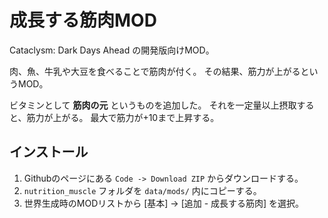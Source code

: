 # 成長する筋肉MOD

Cataclysm: Dark Days Ahead の開発版向けMOD。

肉、魚、牛乳や大豆を食べることで筋肉が付く。
その結果、筋力が上がるというMOD。

ビタミンとして **筋肉の元** というものを追加した。
それを一定量以上摂取すると、筋力が上がる。
最大で筋力が+10まで上昇する。

## インストール

1. Githubのページにある `Code -> Download ZIP` からダウンロードする。
2. `nutrition_muscle` フォルダを `data/mods/` 内にコピーする。
3. 世界生成時のMODリストから [基本] -> [追加 - 成長する筋肉] を選択。
